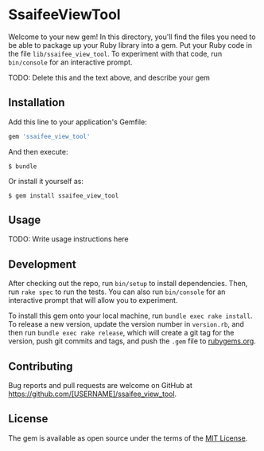 # SsaifeeViewTool

Welcome to your new gem! In this directory, you'll find the files you need to be able to package up your Ruby library into a gem. Put your Ruby code in the file `lib/ssaifee_view_tool`. To experiment with that code, run `bin/console` for an interactive prompt.

TODO: Delete this and the text above, and describe your gem

## Installation

Add this line to your application's Gemfile:

```ruby
gem 'ssaifee_view_tool'
```

And then execute:

    $ bundle

Or install it yourself as:

    $ gem install ssaifee_view_tool

## Usage

TODO: Write usage instructions here

## Development

After checking out the repo, run `bin/setup` to install dependencies. Then, run `rake spec` to run the tests. You can also run `bin/console` for an interactive prompt that will allow you to experiment.

To install this gem onto your local machine, run `bundle exec rake install`. To release a new version, update the version number in `version.rb`, and then run `bundle exec rake release`, which will create a git tag for the version, push git commits and tags, and push the `.gem` file to [rubygems.org](https://rubygems.org).

## Contributing

Bug reports and pull requests are welcome on GitHub at https://github.com/[USERNAME]/ssaifee_view_tool.

## License

The gem is available as open source under the terms of the [MIT License](https://opensource.org/licenses/MIT).
